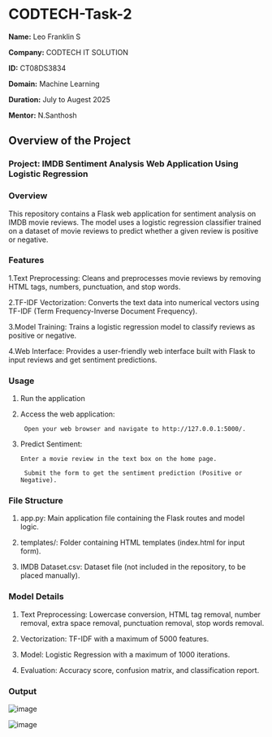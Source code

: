 # CODTECH-Task-2

**Name:** Leo Franklin S

**Company:** CODTECH IT SOLUTION

**ID:** CT08DS3834

**Domain:** Machine Learning

**Duration:** July to Augest 2025

**Mentor:** N.Santhosh


## Overview of the Project

### Project: IMDB Sentiment Analysis Web Application Using Logistic Regression

### Overview
This repository contains a Flask web application for sentiment analysis on IMDB movie reviews. The model uses a logistic regression classifier trained on a dataset of movie reviews to predict whether a given review is positive or negative.

### Features
  1.Text Preprocessing: Cleans and preprocesses movie reviews by removing HTML tags, numbers, punctuation, and stop words.
  
  2.TF-IDF Vectorization: Converts the text data into numerical vectors using TF-IDF (Term Frequency-Inverse Document Frequency).
  
  3.Model Training: Trains a logistic regression model to classify reviews as positive or negative.
  
  4.Web Interface: Provides a user-friendly web interface built with Flask to input reviews and get sentiment predictions.

### Usage

  1. Run the application
     
  2. Access the web application:

          Open your web browser and navigate to http://127.0.0.1:5000/.

  3. Predict Sentiment:

         Enter a movie review in the text box on the home page.
      
          Submit the form to get the sentiment prediction (Positive or Negative).

### File Structure

  1. app.py: Main application file containing the Flask routes and model logic.
 
  2. templates/: Folder containing HTML templates (index.html for input form).
  
  3. IMDB Dataset.csv: Dataset file (not included in the repository, to be placed manually).

### Model Details

  1. Text Preprocessing: Lowercase conversion, HTML tag removal, number removal, extra space removal, punctuation removal, stop words removal.
  
  2. Vectorization: TF-IDF with a maximum of 5000 features.

  3. Model: Logistic Regression with a maximum of 1000 iterations.
  
  4. Evaluation: Accuracy score, confusion matrix, and classification report.

### Output
![image](https://github.com/user-attachments/assets/a486ed2c-88ef-435b-b290-60b51d4c8505)

![image](https://github.com/user-attachments/assets/ed1fde5a-d477-47bb-a7a5-c75b045525ef)


